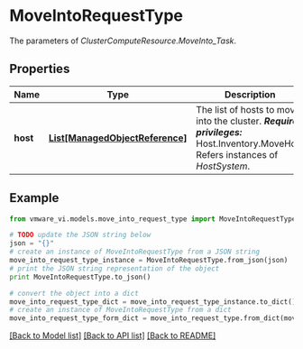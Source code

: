 # MoveIntoRequestType

The parameters of *ClusterComputeResource.MoveInto_Task*. 

## Properties
Name | Type | Description | Notes
------------ | ------------- | ------------- | -------------
**host** | [**List[ManagedObjectReference]**](ManagedObjectReference.md) | The list of hosts to move into the cluster.  ***Required privileges:*** Host.Inventory.MoveHost  Refers instances of *HostSystem*.  | 

## Example

```python
from vmware_vi.models.move_into_request_type import MoveIntoRequestType

# TODO update the JSON string below
json = "{}"
# create an instance of MoveIntoRequestType from a JSON string
move_into_request_type_instance = MoveIntoRequestType.from_json(json)
# print the JSON string representation of the object
print MoveIntoRequestType.to_json()

# convert the object into a dict
move_into_request_type_dict = move_into_request_type_instance.to_dict()
# create an instance of MoveIntoRequestType from a dict
move_into_request_type_form_dict = move_into_request_type.from_dict(move_into_request_type_dict)
```
[[Back to Model list]](../README.md#documentation-for-models) [[Back to API list]](../README.md#documentation-for-api-endpoints) [[Back to README]](../README.md)


